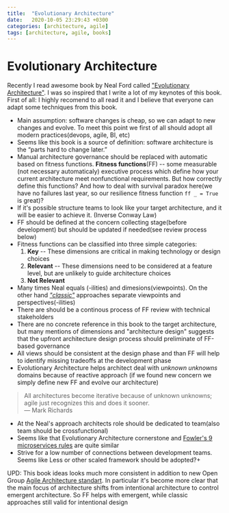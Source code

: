 ```yaml
---
title:  "Evolutionary Architecture"
date:   2020-10-05 23:29:43 +0300
categories: [architecture, agile]
tags: [architecture, agile, books]
---
```


# Evolutionary Architecture

Recently I read awesome book by Neal Ford called ["Evolutionary Architecture"](http://nealford.com/books/buildingevolutionaryarchitectures.html). I was so inspired that I write a lot of my keynotes of this book. First of all: I highly recomend to all read it and I believe that everyone can adapt some techniques from this book.

- Main assumption: software changes is cheap, so we can adapt to new changes and evolve. To meet this point we first of all should adopt all modern practices(devops, agile, BI, etc)
- Seems like this book is a source of definition: software architecture is the “parts hard to change later.” 
- Manual architecture governance should be replaced with automatic based on fitness functions. **Fitness functions**(FF) -- some measurable (not necessary automaticaly) executive process which define how your current architecture meet nonfunctional requirements. But how correctly define this functions? And how to deal with survival paradox here(we have no failures last year, so our resilience fitness function `ff _ = True` is great)?
- If it's possible structure teams to look like your target architecture, and it will be easier to achieve it. (Inverse Conway Law)
- FF should be defined at the concern collecting stage(before development) but should be updated if needed(see review process below)
- Fitness functions can be classified into three simple categories:
  1. **Key** -- These dimensions are critical in making technology or design choices
  2. **Relevant** -- These dimensions need to be considered at a feature level, but are unlikely to guide architecture choices
  3. **Not Relevant**
 - Many times Neal equals (-ilities) and dimesions(viewpoints). On the other hand [*"classic"*](https://www.viewpoints-and-perspectives.info/) approaches separate viewpoints and perspectives(-ilities)
 - There are should be a continous process of FF review with technical stakeholders
 - There are no concrete reference in this book to the target architecture, but many mentions of dimensions and "architecture design" suggests that the upfront architecture design process should preliminate of FF-based governance 
 - All views should be consistent at the design phase and than FF will help to identify missing tradeoffs at the development phase
 - Evolutionary Architecture helps architect deal with *unknown unknowns* domains because of reactive approach (if we found new concern we simply define new FF and evolve our architecture)
> All architectures become iterative because of unknown unknowns; agile just recognizes this and does it sooner.  
> — Mark Richards
- At the Neal's approach architects role should be dedicated to team(also team should be crossfunctional)
- Seems like that Evolutionary Architecture cornerstone and [Fowler's 9 microservices rules](../microservices.md/#9-microservices-rules) are quite similar
- Strive for a low number of connections between development teams. Seems like Less or other scaled framework should be adopted?+

UPD: This book ideas looks much more consistent in addition to new Open Group [Agile Architecture standart](https://publications.opengroup.org/c208?_ga=2.2181682.306539801.1602100093-1756631493.1602100093). In particular it's become more clear that the main focus of architecture shifts from intentional architecture to control emergent architecture. So FF helps with emergent, while classic approaches still valid for intentional design